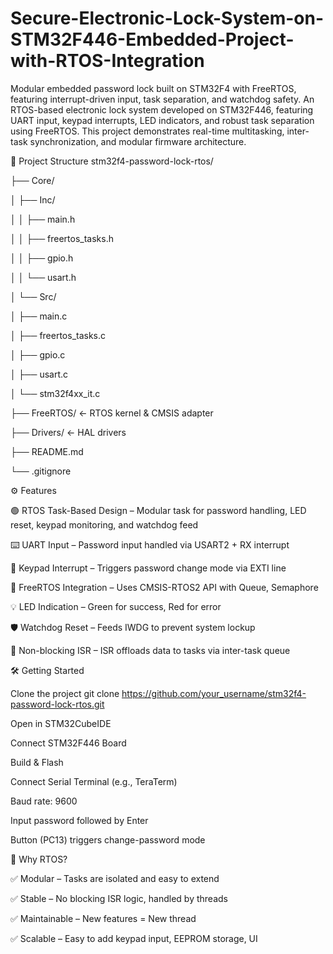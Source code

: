 # Secure-Electronic-Lock-System-on-STM32F446-Embedded-Project-with-RTOS-Integration
Modular embedded password lock built on STM32F4 with FreeRTOS, featuring interrupt-driven input, task separation, and watchdog safety.
An RTOS-based electronic lock system developed on STM32F446, featuring UART input, keypad interrupts, LED indicators, and robust task separation using FreeRTOS. This project demonstrates real-time multitasking, inter-task synchronization, and modular firmware architecture.

📂 Project Structure
stm32f4-password-lock-rtos/

├── Core/

│   ├── Inc/

│   │   ├── main.h

│   │   ├── freertos_tasks.h

│   │   ├── gpio.h

│   │   └── usart.h

│   └── Src/

│       ├── main.c

│       ├── freertos_tasks.c

│       ├── gpio.c

│       ├── usart.c

│       └── stm32f4xx_it.c

├── FreeRTOS/                ← RTOS kernel & CMSIS adapter

├── Drivers/                 ← HAL drivers

├── README.md

└── .gitignore



⚙️ Features

🟢 RTOS Task-Based Design – Modular task for password handling, LED reset, keypad monitoring, and watchdog feed

⌨️ UART Input – Password input handled via USART2 + RX interrupt

🔘 Keypad Interrupt – Triggers password change mode via EXTI line

🧠 FreeRTOS Integration – Uses CMSIS-RTOS2 API with Queue, Semaphore

💡 LED Indication – Green for success, Red for error

🛡️ Watchdog Reset – Feeds IWDG to prevent system lockup

🔄 Non-blocking ISR – ISR offloads data to tasks via inter-task queue


🛠️ Getting Started

Clone the project
git clone https://github.com/your_username/stm32f4-password-lock-rtos.git

Open in STM32CubeIDE

Connect STM32F446 Board

Build & Flash

Connect Serial Terminal (e.g., TeraTerm)

Baud rate: 9600

Input password followed by Enter

Button (PC13) triggers change-password mode


🧩 Why RTOS?

✅ Modular – Tasks are isolated and easy to extend

✅ Stable – No blocking ISR logic, handled by threads

✅ Maintainable – New features = New thread

✅ Scalable – Easy to add keypad input, EEPROM storage, UI







